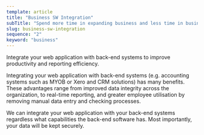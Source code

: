 ```yaml
---
template: article
title: "Business SW Integration"
subTitle: "Spend more time in expanding business and less time in business administration"
slug: business-sw-integration
sequence: "2"
keyword: "business"
---
```


Integrate your web application with back-end systems to improve productivity and reporting 
efficiency.<!-- end -->

Integrating your web application with back-end systems (e.g. accounting systems such as MYOB or 
Xero and CRM solutions) has many benefits. These advantages range from improved data 
integrity across the organization, to real-time reporting, and greater employee 
utilisation by removing manual data entry and checking processes.

We can integrate your web application with your back-end systems regardless what capabilities 
the back-end software has. Most importantly, your data will be kept securely.
